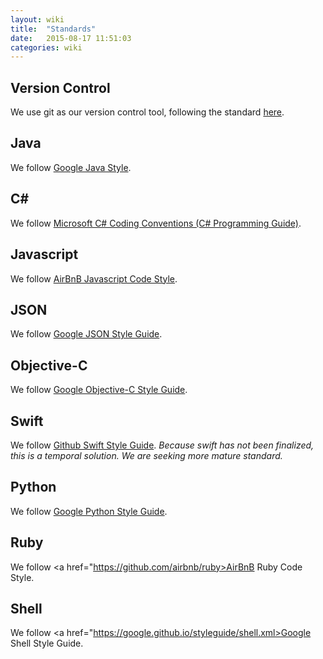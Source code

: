 ```yaml
---
layout: wiki
title:  "Standards"
date:   2015-08-17 11:51:03
categories: wiki
---
```


## Version Control

We use git as our version control tool, following the standard <a href="https://github.com/agis-/git-style-guide">here</a>.

## Java

We follow <a href="https://google.github.io/styleguide/javaguide.html">Google Java Style</a>.

## C#

We follow <a href="https://msdn.microsoft.com/en-us/library/ff926074.aspx">Microsoft C# Coding Conventions (C# Programming Guide)</a>.

## Javascript

We follow <a href="https://github.com/airbnb/javascript#types">AirBnB Javascript Code Style</a>.

## JSON

We follow <a href="https://google.github.io/styleguide/jsoncstyleguide.xml">Google JSON Style Guide</a>.

## Objective-C

We follow <a href="https://google.github.io/styleguide/objcguide.xml">Google Objective-C Style Guide</a>.

## Swift

We follow <a href="https://github.com/github/swift-style-guide">Github Swift Style Guide</a>.
<i>Because swift has not been finalized, this is a temporal solution. We are seeking more mature standard.</i>

## Python

We follow <a href="https://google.github.io/styleguide/pyguide.html">Google Python Style Guide</a>.

## Ruby

We follow <a href="https://github.com/airbnb/ruby>AirBnB Ruby Code Style</a>.

## Shell

We follow <a href="https://google.github.io/styleguide/shell.xml>Google Shell Style Guide</a>.
